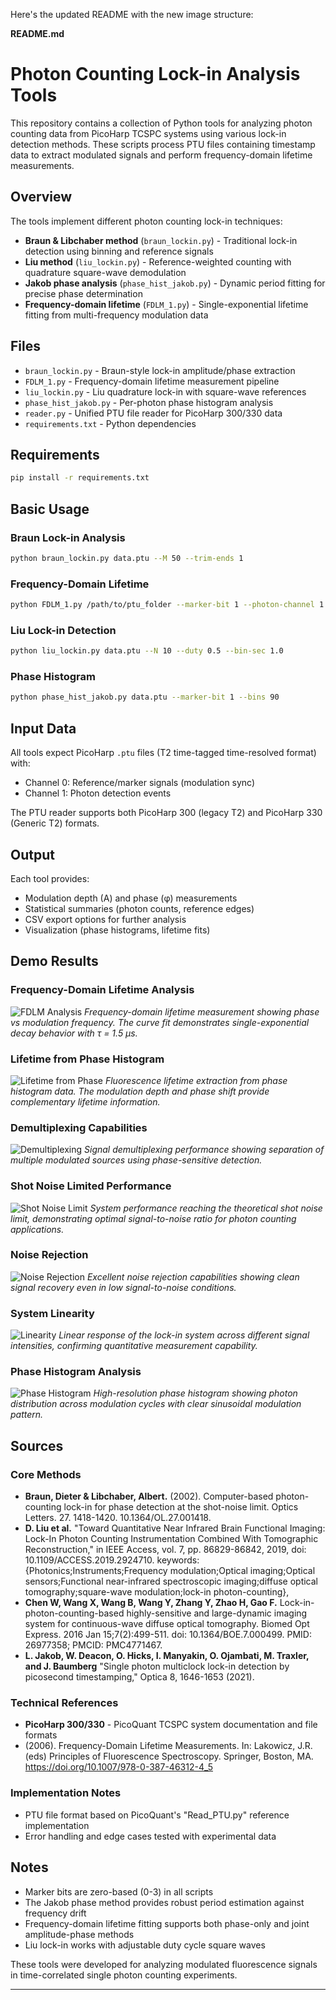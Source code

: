 Here's the updated README with the new image structure:

**README.md**

# Photon Counting Lock-in Analysis Tools

This repository contains a collection of Python tools for analyzing photon counting data from PicoHarp TCSPC systems using various lock-in detection methods. These scripts process PTU files containing timestamp data to extract modulated signals and perform frequency-domain lifetime measurements.

## Overview

The tools implement different photon counting lock-in techniques:

- **Braun & Libchaber method** (`braun_lockin.py`) - Traditional lock-in detection using binning and reference signals
- **Liu method** (`liu_lockin.py`) - Reference-weighted counting with quadrature square-wave demodulation  
- **Jakob phase analysis** (`phase_hist_jakob.py`) - Dynamic period fitting for precise phase determination
- **Frequency-domain lifetime** (`FDLM_1.py`) - Single-exponential lifetime fitting from multi-frequency modulation data

## Files

- `braun_lockin.py` - Braun-style lock-in amplitude/phase extraction
- `FDLM_1.py` - Frequency-domain lifetime measurement pipeline
- `liu_lockin.py` - Liu quadrature lock-in with square-wave references
- `phase_hist_jakob.py` - Per-photon phase histogram analysis
- `reader.py` - Unified PTU file reader for PicoHarp 300/330 data
- `requirements.txt` - Python dependencies

## Requirements

```bash
pip install -r requirements.txt
```

## Basic Usage

### Braun Lock-in Analysis
```bash
python braun_lockin.py data.ptu --M 50 --trim-ends 1
```

### Frequency-Domain Lifetime
```bash
python FDLM_1.py /path/to/ptu_folder --marker-bit 1 --photon-channel 1 --N 10
```

### Liu Lock-in Detection  
```bash
python liu_lockin.py data.ptu --N 10 --duty 0.5 --bin-sec 1.0
```

### Phase Histogram
```bash
python phase_hist_jakob.py data.ptu --marker-bit 1 --bins 90
```

## Input Data

All tools expect PicoHarp `.ptu` files (T2 time-tagged time-resolved format) with:
- Channel 0: Reference/marker signals (modulation sync)
- Channel 1: Photon detection events

The PTU reader supports both PicoHarp 300 (legacy T2) and PicoHarp 330 (Generic T2) formats.

## Output

Each tool provides:
- Modulation depth (A) and phase (φ) measurements
- Statistical summaries (photon counts, reference edges)
- CSV export options for further analysis
- Visualization (phase histograms, lifetime fits)

## Demo Results

### Frequency-Domain Lifetime Analysis
![FDLM Analysis](demo/fdlm_curve.png)
*Frequency-domain lifetime measurement showing phase vs modulation frequency. The curve fit demonstrates single-exponential decay behavior with τ =  1.5 μs.*

### Lifetime from Phase Histogram
![Lifetime from Phase](demo/lifetime_phase_histogram.png)
*Fluorescence lifetime extraction from phase histogram data. The modulation depth and phase shift provide complementary lifetime information.*

### Demultiplexing Capabilities
![Demultiplexing](demo/demultiplexing.png)
*Signal demultiplexing performance showing separation of multiple modulated sources using phase-sensitive detection.*

### Shot Noise Limited Performance
![Shot Noise Limit](demo/shot_noise_limit.png)
*System performance reaching the theoretical shot noise limit, demonstrating optimal signal-to-noise ratio for photon counting applications.*

### Noise Rejection
![Noise Rejection](demo/noise_rejection.png)
*Excellent noise rejection capabilities showing clean signal recovery even in low signal-to-noise conditions.*

### System Linearity
![Linearity](demo/linearity.png)
*Linear response of the lock-in system across different signal intensities, confirming quantitative measurement capability.*

### Phase Histogram Analysis
![Phase Histogram](demo/phase_histogram.png)
*High-resolution phase histogram showing photon distribution across modulation cycles with clear sinusoidal modulation pattern.*

## Sources

### Core Methods
- **Braun, Dieter & Libchaber, Albert.** (2002). Computer-based photon-counting lock-in for phase detection at the shot-noise limit. Optics Letters. 27. 1418-1420. 10.1364/OL.27.001418. 
- **D. Liu et al.** "Toward Quantitative Near Infrared Brain Functional Imaging: Lock-In Photon Counting Instrumentation Combined With Tomographic Reconstruction," in IEEE Access, vol. 7, pp. 86829-86842, 2019, doi: 10.1109/ACCESS.2019.2924710.
keywords: {Photonics;Instruments;Frequency modulation;Optical imaging;Optical sensors;Functional near-infrared spectroscopic imaging;diffuse optical tomography;square-wave modulation;lock-in photon-counting},
- **Chen W, Wang X, Wang B, Wang Y, Zhang Y, Zhao H, Gao F.** Lock-in-photon-counting-based highly-sensitive and large-dynamic imaging system for continuous-wave diffuse optical tomography. Biomed Opt Express. 2016 Jan 15;7(2):499-511. doi: 10.1364/BOE.7.000499. PMID: 26977358; PMCID: PMC4771467.
- **L. Jakob, W. Deacon, O. Hicks, I. Manyakin, O. Ojambati, M. Traxler, and J. Baumberg** "Single photon multiclock lock-in detection by picosecond timestamping," Optica  8, 1646-1653 (2021).

### Technical References
- **PicoHarp 300/330** - PicoQuant TCSPC system documentation and file formats
- (2006). Frequency-Domain Lifetime Measurements. In: Lakowicz, J.R. (eds) Principles of Fluorescence Spectroscopy. Springer, Boston, MA. https://doi.org/10.1007/978-0-387-46312-4_5

### Implementation Notes
- PTU file format based on PicoQuant's "Read_PTU.py" reference implementation
- Error handling and edge cases tested with experimental data

## Notes
- Marker bits are zero-based (0-3) in all scripts
- The Jakob phase method provides robust period estimation against frequency drift
- Frequency-domain lifetime fitting supports both phase-only and joint amplitude-phase methods
- Liu lock-in works with adjustable duty cycle square waves

These tools were developed for analyzing modulated fluorescence signals in time-correlated single photon counting experiments.

---